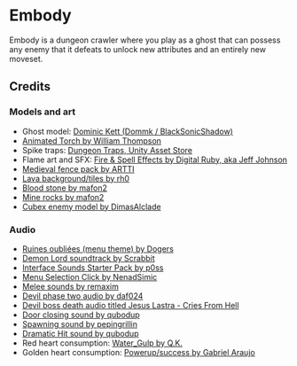 # Embody

Embody is a dungeon crawler where you play as a ghost that can possess any enemy that it defeats to unlock new attributes and an entirely new moveset.

## Credits

### Models and art
- Ghost model: [Dominic Kett (Dommk / BlackSonicShadow)](https://www.cgtrader.com/free-3d-models/character/fantasy/ghost-11a024a0-ecbc-4b17-aa26-9cab5ce2e7b4)
- [Animated Torch by William Thompson](https://opengameart.org/content/lpc-animated-torch)
- Spike traps: [Dungeon Traps, Unity Asset Store](https://assetstore.unity.com/packages/3d/environments/dungeons/dungeon-traps-50655)
- Flame art and SFX: [Fire & Spell Effects by Digital Ruby, aka Jeff Johnson](https://assetstore.unity.com/packages/vfx/particles/fire-explosions/fire-spell-effects-36825)
- [Medieval fence pack by ARTTI](https://assetstore.unity.com/packages/3d/environments/medieval-fence-pack-11618)
- [Lava background/tiles by rh0](https://opengameart.org/content/lava-background-6-screen-resolutions)
- [Blood stone by mafon2](https://opengameart.org/content/seamless-space-rocks-textures-pack-512px-blood-stone-ch16png)
- [Mine rocks by mafon2](https://opengameart.org/content/seamless-space-rocks-textures-pack-512px-mine-rocks-ch16png)
- [Cubex enemy model by DimasAlclade](https://www.cgtrader.com/free-3d-models/various/various-models/cubex)

### Audio

- [Ruines oubliées (menu theme) by Dogers](https://opengameart.org/content/ruines-oubli%C3%A9es)
- [Demon Lord soundtrack by Scrabbit](https://opengameart.org/content/demon-lord)
- [Interface Sounds Starter Pack by p0ss](https://opengameart.org/content/interface-sounds-starter-pack)
- [Menu Selection Click by NenadSimic](https://opengameart.org/content/menu-selection-click)
- [Melee sounds by remaxim](https://opengameart.org/content/3-melee-sounds)
- [Devil phase two audio by daf024](https://freesound.org/people/daf024/sounds/84615/)
- [Devil boss death audio titled Jesus Lastra - Cries From Hell](https://opengameart.org/content/dark-ambiance-cries-from-hell)
- [Door closing sound by qubodup](https://freesound.org/people/qubodup/sounds/159552/)
- [Spawning sound by pepingrillin](https://freesound.org/people/pepingrillin/sounds/252083/)
- [Dramatic Hit sound by qubodup](https://freesound.org/people/qubodup/sounds/222517/)
- Red heart consumption: [Water_Gulp by Q.K.](https://freesound.org/people/Q.K./sounds/56271/)
- Golden heart consumption: [Powerup/success by Gabriel Araujo](https://freesound.org/people/GabrielAraujo/sounds/242501/)